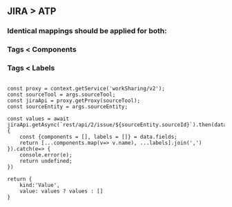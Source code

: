 ## JIRA > ATP

### Identical mappings should be applied for both:

### Tags < Components
### Tags < Labels

```

const proxy = context.getService('workSharing/v2');
const sourceTool = args.sourceTool;
const jiraApi = proxy.getProxy(sourceTool);
const sourceEntity = args.sourceEntity;

const values = await jiraApi.getAsync(`rest/api/2/issue/${sourceEntity.sourceId}`).then(data=> {
    const {components = [], labels = []} = data.fields;
    return [...components.map(v=> v.name), ...labels].join(',')
}).catch(e=> {
    console.error(e);
    return undefined;
})

return {
    kind:'Value',
    value: values ? values : []
}

```
